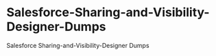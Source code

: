 # Salesforce-Sharing-and-Visibility-Designer-Dumps
Salesforce Sharing-and-Visibility-Designer Dumps
